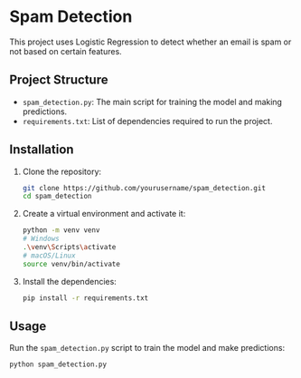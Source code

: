 # Spam Detection

This project uses Logistic Regression to detect whether an email is spam or not based on certain features.

## Project Structure

- `spam_detection.py`: The main script for training the model and making predictions.
- `requirements.txt`: List of dependencies required to run the project.

## Installation

1. Clone the repository:
    ```sh
    git clone https://github.com/yourusername/spam_detection.git
    cd spam_detection
    ```

2. Create a virtual environment and activate it:
    ```sh
    python -m venv venv
    # Windows
    .\venv\Scripts\activate
    # macOS/Linux
    source venv/bin/activate
    ```

3. Install the dependencies:
    ```sh
    pip install -r requirements.txt
    ```

## Usage

Run the `spam_detection.py` script to train the model and make predictions:
```sh
python spam_detection.py
